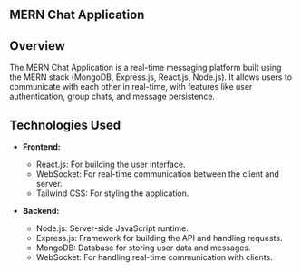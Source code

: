 ## MERN Chat Application

## Overview
The MERN Chat Application is a real-time messaging platform built using the MERN stack (MongoDB, Express.js, React.js, Node.js). It allows users to communicate with each other in real-time, with features like user authentication, group chats, and message persistence.

## Technologies Used

- **Frontend:**
  - React.js: For building the user interface.
  - WebSocket: For real-time communication between the client and server.
  - Tailwind CSS: For styling the application.

- **Backend:**
  - Node.js: Server-side JavaScript runtime.
  - Express.js: Framework for building the API and handling requests.
  - MongoDB: Database for storing user data and messages.
  - WebSocket: For handling real-time communication with clients.

